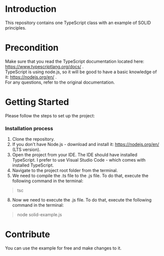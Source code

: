 # Introduction 
This repository contains one TypeScript class with an example of SOLID principles.

# Precondition
Make sure that you read the TypeScript documentation located here: https://www.typescriptlang.org/docs/ .    
TypeScript is using node.js, so it will be good to have a basic knowledge of it: https://nodejs.org/en/ .  
For any questions, refer to the original documentation.

# Getting Started
Please follow the steps to set up the project:  
### Installation process
1. Clone the repository.
2. If you don't have Node.js - download and install it: https://nodejs.org/en/ (LTS version).
3. Open the project from your IDE. The IDE should have installed TypeScript. I prefer to use Visual Studio Code - which comes with installed TypeScript.
4. Navigate to the project root folder from the terminal.
5. We need to compile the .ts file to the .js file. To do that, execute the following command in the terminal:
> tsc
8. Now we need to execute the .js file. To do that, execute the following command in the terminal:
> node solid-example.js

# Contribute
You can use the example for free and make changes to it.
